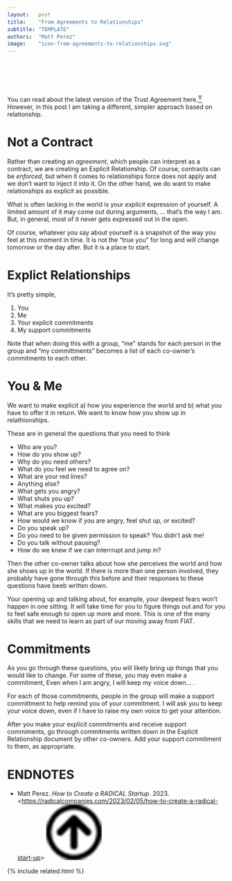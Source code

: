 ```yaml
---
layout:   post
title:    "From Agreements to Relationships"
subtitle: "TEMPLATE"
authors:  "Matt Perez"
image:    "icon-from-agreements-to-relationships.svg"
---
```


<div style="display:none;">
 <p>Contracts can be <em>enforced</em>, but when it comes to relationships, we don&rsquo;t want to inject force. We want to make people and their relationships to be as explicit as possible.</p>
</div>

<h1>&nbsp;</h1>
 <p>You can read about the latest version of the Trust Agreement here.<a href="#en01"><sup id="bm01">&hairsp;&nabla;&hairsp;</sup></a> However, in this post I am taking a different, simpler approach based on relationship.</p>

<h1>Not a Contract</h1>
 <p>Rather than creating an <em>agreement</em>, which people can interpret as a contract, we are creating an Explicit Relationship. Of course, contracts can be <em>enforced</em>, but when it comes to relationships force does not apply and we don&rsquo;t want to inject it into it. On the other hand, we do want to make relationships as explicit as possible.</p>
 <p>What is often lacking in the world is your <em>explicit</em> expression of yourself. A limited amount of it may come out during arguments, <span class="_quotespan">&hellip; that&rsquo;s the way I am.</span> But, in general, most of it never gets expressed out in the open.</p>
 <p>Of course, whatever you say about yourself is a snapshot of the way you feel at this moment in time. It is not the &ldquo;true you&rdquo; for long and will change tomorrow or the day after. But it is a place to start.</p>

<h1>Explict Relationships</h1>
 <p>It&rsquo;s pretty simple,</p>
  <ol>
   <li>You</li>
   <li>Me</li>
   <li>Your explicit commitments</li>
   <li>My support commitments</li>
  </ol>
 <p>Note that when doing this with a group, &ldquo;me&rdquo; stands for each person in the group and &ldquo;my committments&rdquo; becomes a list of each co-owner&rsquo;s commitments to each other.</p>

<h1>You & Me</h1>
 <p>We want to make explicit a) how you experience the world and b) what you have to offer it in return. We want to know how you show up in relathionships.</p>
 <p>These are in general the questions that you need to think</p>
 <ul>
  <li>Who are you?</li>
  <li>How do you show up?</li>
  <li>Why do you need others?</li>
  <li>What do you feel we need to agree on?</li>
  <li>What are your red lines?</li>
  <li>Anything else?</li>
  <li>What gets you angry?</li>
  <li>What shuts you up?</li>
  <li>What makes you excited?</li>
  <li>What are you biggest fears?</li>
  <li>How would we know if you are angry, feel shut up, or excited?</li>
  <li>Do you speak up?</li>
  <li>Do you need to be given permission to speak? <span class="_quotespan">You didn&rsquo;t ask me!</span></li>
  <li>Do you talk without pausing?</li>
  <li>How do we knew if we can interrrupt and jump in?</li>
 </ul>
 <p>Then the other co-owner talks about how she perceives the world and how she shows up in the world. If there is more than one person involved, they probably have gone through this before and their responses to these questions have beeb written down.</p>
 <p>Your opening up and talking about, for example, your deepest fears won&rsquo;t happen in one sitting. It will take time for you to figure things out and for you to feel safe enough to open up more and more. This is one of the many skills that we need to learn as part of our moving away from <span class="_paradigm">FIAT</span>.</p>

<h1>Commitments</h1>
 <p>As you go through these questions, you will likely bring up things that you would like to change. For some of these, you may even make a commitment, <span class="_quotespan">Even when I am angry, I will keep my voice down&hellip; .</span></p>
 <p>For each of those commitments, people in the group will make a support committment to help remind you of your commitment. <span class="_quotespan">I will ask you to keep your voice down, even if I have to raise my own voice to get your attention.</span></p>
 <p>After you make your explicit commitments and receive support commiments, go through commitments written down in the Explicit Relationship document by other co-owners. Add your support commitment to them, as appropriate.</p>
 
<h1 class="_section">ENDNOTES</h1>
 <ul>
  <li id="en01">
   <p class="_list-item">
    Matt Perez.
    <em>How to Create a RADICAL Startup</em>.
    2023.
    &lt;<a href="https://radicalcompanies.com/2023/02/05/how-to-create-a-radical-start-up" target="_blank">https://radicalcompanies.com/2023/02/05/how-to-create-a-radical-start-up</a>&gt;
    <a class="_uparrow" href="#bm01"><img src="/assets/img/arrow-up-icon.png"></a>
   </p>
  </li>
 </ul>

{% include related.html %}
